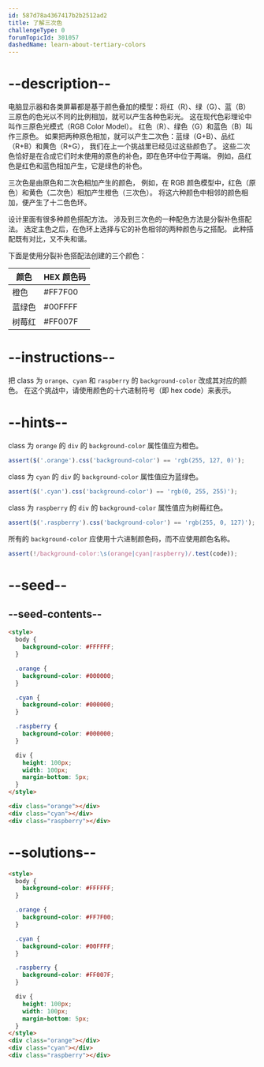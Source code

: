 ```yaml
---
id: 587d78a4367417b2b2512ad2
title: 了解三次色
challengeType: 0
forumTopicId: 301057
dashedName: learn-about-tertiary-colors
---
```


# --description--

电脑显示器和各类屏幕都是基于颜色叠加的模型：将红（R）、绿（G）、蓝（B）三原色的色光以不同的比例相加，就可以产生各种色彩光。 这在现代色彩理论中叫作三原色光模式（RGB Color Model）。 红色（R）、绿色（G）和蓝色（B）叫作三原色。 如果把两种原色相加，就可以产生二次色：蓝绿（G+B）、品红（R+B）和黄色（R+G）， 我们在上一个挑战里已经见过这些颜色了。 这些二次色恰好是在合成它们时未使用的原色的补色，即在色环中位于两端。 例如，品红色是红色和蓝色相加产生，它是绿色的补色。

三次色是由原色和二次色相加产生的颜色， 例如，在 RGB 颜色模型中，红色（原色）和黄色（二次色）相加产生橙色（三次色）。 将这六种颜色中相邻的颜色相加，便产生了十二色色环。

设计里面有很多种颜色搭配方法。 涉及到三次色的一种配色方法是分裂补色搭配法。 选定主色之后，在色环上选择与它的补色相邻的两种颜色与之搭配。 此种搭配既有对比，又不失和谐。

下面是使用分裂补色搭配法创建的三个颜色：

<table class='table table-striped'><thead><tr><th>颜色</th><th>HEX 颜色码</th></tr></thead><thead></thead><tbody><tr><td>橙色</td><td>#FF7F00</td></tr><tr><td>蓝绿色</td><td>#00FFFF</td></tr><tr><td>树莓红</td><td>#FF007F</td></tr></tbody></table>

# --instructions--

把 class 为 `orange`、`cyan` 和 `raspberry` 的 `background-color` 改成其对应的颜色。 在这个挑战中，请使用颜色的十六进制符号（即 hex code）来表示。

# --hints--

class 为 `orange` 的 `div` 的 `background-color` 属性值应为橙色。

```js
assert($('.orange').css('background-color') == 'rgb(255, 127, 0)');
```

class 为 `cyan` 的 `div` 的 `background-color` 属性值应为蓝绿色。

```js
assert($('.cyan').css('background-color') == 'rgb(0, 255, 255)');
```

class 为 `raspberry` 的 `div` 的 `background-color` 属性值应为树莓红色。

```js
assert($('.raspberry').css('background-color') == 'rgb(255, 0, 127)');
```

所有的 `background-color` 应使用十六进制颜色码，而不应使用颜色名称。

```js
assert(!/background-color:\s(orange|cyan|raspberry)/.test(code));
```

# --seed--

## --seed-contents--

```html
<style>
  body {
    background-color: #FFFFFF;
  }

  .orange {
    background-color: #000000;
  }

  .cyan {
    background-color: #000000;
  }

  .raspberry {
    background-color: #000000;
  }

  div {
    height: 100px;
    width: 100px;
    margin-bottom: 5px;
  }
</style>

<div class="orange"></div>
<div class="cyan"></div>
<div class="raspberry"></div>
```

# --solutions--

```html
<style>
  body {
    background-color: #FFFFFF;
  }

  .orange {
    background-color: #FF7F00;
  }

  .cyan {
    background-color: #00FFFF;
  }

  .raspberry {
    background-color: #FF007F;
  }

  div {
    height: 100px;
    width: 100px;
    margin-bottom: 5px;
  }
</style>
<div class="orange"></div>
<div class="cyan"></div>
<div class="raspberry"></div>
```
